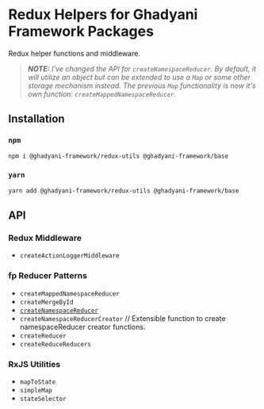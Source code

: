 # Redux Helpers for Ghadyani Framework Packages
Redux helper functions and middleware.

> _**NOTE:** I've changed the API for `createNamespaceReducer`. By default, it will utilize an object but can be extended to use a `Map` or some other storage mechanism instead. The previous `Map` functionality is now it's own function: `createMappedNamespaceReducer`._

## Installation

### `npm`
```sh
npm i @ghadyani-framework/redux-utils @ghadyani-framework/base
```

### `yarn`
```sh
yarn add @ghadyani-framework/redux-utils @ghadyani-framework/base
```

## API

### Redux Middleware
- `createActionLoggerMiddleware`

### fp Reducer Patterns
- `createMappedNamespaceReducer`
- `createMergeById`
- [`createNamespaceReducer`](https://medium.com/@Sawtaytoes/the-secret-to-using-redux-createnamespacereducer-d3fed2ccca4a)
- `createNamespaceReducerCreator` // Extensible function to create namespaceReducer creator functions.
- `createReducer`
- `createReduceReducers`

### RxJS Utilities
- `mapToState`
- `simpleMap`
- `stateSelector`
